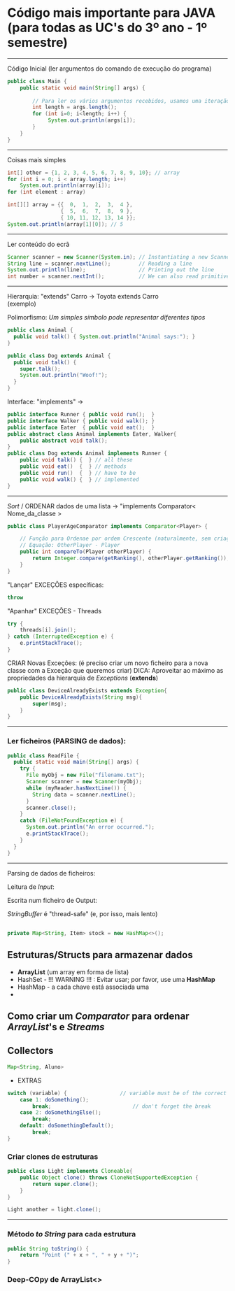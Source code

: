# Código mais importante para JAVA (para todas as UC's do 3º ano - 1º semestre)

-------------------------------------------------------------------

Código Inicial (ler argumentos do comando de execução do programa)
```java
public class Main {
    public static void main(String[] args) {
        
        // Para ler os vários argumentos recebidos, usamos uma iteração
        int length = args.length();
        for (int i=0; i<length; i++) {
             System.out.println(args[i]);
        }
    }
}
```

----------------------------------------------------------
Coisas mais simples

```java
int[] other = {1, 2, 3, 4, 5, 6, 7, 8, 9, 10}; // array
for (int i = 0; i < array.length; i++)
    System.out.println(array[i]);
for (int element : array) 

int[][] array = {{  0,  1,  2,  3,  4 },
                 {  5,  6,  7,  8,  9 },
                 { 10, 11, 12, 13, 14 }};
System.out.println(array[1][0]); // 5
```

---------------------------------------------------------
Ler conteúdo do ecrã

```java
Scanner scanner = new Scanner(System.in); // Instantiating a new Scanner object
String line = scanner.nextLine();         // Reading a line
System.out.println(line);                 // Printing out the line
int number = scanner.nextInt();           // We can also read primitive types
```

--------------------------------------------------------------------

Hierarquia: "extends"   Carro -> Toyota extends Carro  
            (exemplo)

Polimorfismo: _Um simples símbolo pode representar diferentes tipos_


```java
public class Animal {
  public void talk() { System.out.println("Animal says:"); }
}

public class Dog extends Animal {
  public void talk() { 
    super.talk();
    System.out.println("Woof!"); 
  }
}
```

Interface: "implements"   ->

```java
public interface Runner { public void run();  }
public interface Walker { public void walk(); }
public interface Eater  { public void eat();  }
public abstract class Animal implements Eater, Walker{
    public abstract void talk();
}
public class Dog extends Animal implements Runner {
    public void talk() {  } // all these
    public void eat()  {  } // methods
    public void run()  {  } // have to be
    public void walk() {  } // implemented
}
```


--------------------------------------------------------------------------


_Sort_ / ORDENAR dados de uma lista    ->   "implements Comparator< Nome_da_classe >
```java
public class PlayerAgeComparator implements Comparator<Player> {

    // Função para Ordenae por ordem Crescente (naturalmente, sem criação de 
    // Equação: OtherPlayer - Player
    public int compareTo(Player otherPlayer) {
        return Integer.compare(getRanking(), otherPlayer.getRanking());
    }
}
```

"Lançar" EXCEÇÕES específicas:
```java
throw
```

"Apanhar" EXCEÇÕES - Threads
```java
try {
    threads[i].join();
} catch (InterruptedException e) {
    e.printStackTrace();
}
```

CRIAR Novas Exceções: (é preciso criar um novo ficheiro para a nova classe com a Exceção que queremos criar)
DICA: Aproveitar ao máximo as propriedades da hierarquia de _Exceptions_ (__extends__)
```java
public class DeviceAlreadyExists extends Exception{
    public DeviceAlreadyExists(String msg){
        super(msg);
    }
}
```

------------------------------------------------------

### Ler ficheiros (PARSING de dados):
```java
public class ReadFile {
  public static void main(String[] args) {
    try {
      File myObj = new File("filename.txt");
      Scanner scanner = new Scanner(myObj);
      while (myReader.hasNextLine()) {
        String data = scanner.nextLine();
      }
      scanner.close();
    } 
    catch (FileNotFoundException e) {
      System.out.println("An error occurred.");
      e.printStackTrace();
    }
  }
}
```

------------------------------------------------------------

Parsing de dados de ficheiros:


Leitura de _Input_:


Escrita num ficheiro de Output:


_StringBuffer_ é "thread-safe" (e, por isso, mais lento)

## 

```java
private Map<String, Item> stock = new HashMap<>();
```

## Estruturas/Structs para armazenar dados

- __ArrayList__ (um array em forma de lista) 
- HashSet - !!! WARNING !!! : Evitar usar; por favor, use uma __HashMap__
- HashMap - a cada chave está associada uma 
- 

## Como criar um _Comparator_ para ordenar _ArrayList_'s e _Streams_

## Collectors

```java
Map<String, Aluno>
```




- EXTRAS
```java
switch (variable) {                 // variable must be of the correct type 
    case 1: doSomething();
        break;                          // don't forget the break
    case 2: doSomethingElse();
        break;
    default: doSomethingDefault();
        break;
}
```

### Criar clones de estruturas
```java
public class Light implements Cloneable{
    public Object clone() throws CloneNotSupportedException {
        return super.clone();
    }
}

Light another = light.clone();
```

--------------------------------------------------------

### Método _to String_ para cada estrutura

```java
public String toString() {
    return "Point (" + x + ", " + y + ")";
}
```

### Deep-COpy de ArrayList<>
```java

```
